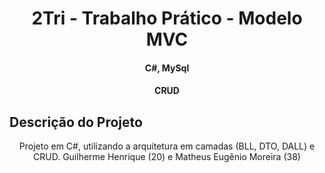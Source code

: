 <h1 align="center">2Tri - Trabalho Prático - Modelo MVC</h1> 

<h4 align="center">C#, MySql</h4> 
<h4 align="center">CRUD</h4> 

## Descrição do Projeto
<p align="center">Projeto em C#, utilizando a arquitetura em camadas (BLL, DTO, DALL) e CRUD. 
Guilherme Henrique (20) e Matheus Eugênio Moreira (38)</p>
